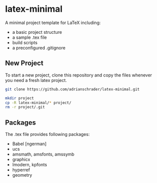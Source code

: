 latex-minimal
=============

A minimal project template for LaTeX including:
- a basic project structure
- a sample .tex file
- build scripts
- a preconfigured .gitignore

## New Project
To start a new project, clone this repository and copy the files whenever you need a fresh latex project. 

```sh
git clone https://github.com/adrianschrader/latex-minimal.git

mkdir project
cp -R latex-minimal/* project/
rm -r project/.git
```

## Packages
The .tex file provides following packages: 
- Babel [ngerman]
- ucs
- amsmath, amsfonts, amssymb
- graphicx
- lmodern, kpfonts
- hyperref
- geometry

